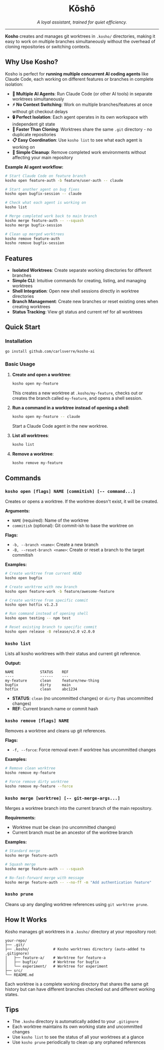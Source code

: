 <p align="center">
  <h1 align="center">Kōshō</h1>
  <p align="center"><em>A loyal assistant, trained for quiet efficiency.</em></p>
</p>

---

**Kosho** creates and manages git worktrees in `.kosho/` directories, making it easy to work on multiple branches simultaneously without the overhead of cloning repositories or switching contexts.

## Why Use Kosho?

Kosho is perfect for **running multiple concurrent AI coding agents** like Claude Code, each working on different features or branches in complete isolation:

- **🤖 Multiple AI Agents**: Run Claude Code (or other AI tools) in separate worktrees simultaneously
- **⚡ No Context Switching**: Work on multiple branches/features at once without git checkout delays
- **🔒 Perfect Isolation**: Each agent operates in its own workspace with independent git state
- **🚀 Faster Than Cloning**: Worktrees share the same `.git` directory - no duplicate repositories
- **📋 Easy Coordination**: Use `kosho list` to see what each agent is working on
- **🧹 Simple Cleanup**: Remove completed work environments without affecting your main repository

**Example AI agent workflow:**
```bash
# Start Claude Code on feature branch
kosho open feature-auth -b feature/user-auth -- claude

# Start another agent on bug fixes  
kosho open bugfix-session -- claude

# Check what each agent is working on
kosho list

# Merge completed work back to main branch
kosho merge feature-auth -- --squash
kosho merge bugfix-session

# Clean up merged worktrees
kosho remove feature-auth
kosho remove bugfix-session
```

## Features

- **Isolated Worktrees**: Create separate working directories for different branches
- **Simple CLI**: Intuitive commands for creating, listing, and managing worktrees
- **Shell Integration**: Open new shell sessions directly in worktree directories
- **Branch Management**: Create new branches or reset existing ones when creating worktrees
- **Status Tracking**: View git status and current ref for all worktrees

## Quick Start

### Installation

```bash
go install github.com/carlsverre/kosho-ai
```

### Basic Usage

1. **Create and open a worktree**:

   ```bash
   kosho open my-feature
   ```

   This creates a new worktree at `.kosho/my-feature`, checks out or creates the branch called `my-feature`, and opens a shell session.

2. **Run a command in a worktree instead of opening a shell**:

   ```bash
   kosho open my-feature -- claude
   ```

   Start a Claude Code agent in the new worktree.

3. **List all worktrees**:

   ```bash
   kosho list
   ```

4. **Remove a worktree**:

   ```bash
   kosho remove my-feature
   ```

## Commands

### `kosho open [flags] NAME [commitish] [-- command...]`

Creates or opens a worktree. If the worktree doesn't exist, it will be created.

**Arguments:**

- `NAME` (required): Name of the worktree
- `commitish` (optional): Git commit-ish to base the worktree on

**Flags:**

- `-b, --branch <name>`: Create a new branch
- `-B, --reset-branch <name>`: Create or reset a branch to the target commitish

**Examples:**

```bash
# Create worktree from current HEAD
kosho open bugfix

# Create worktree with new branch
kosho open feature-work -b feature/awesome-feature

# Create worktree from specific commit
kosho open hotfix v1.2.3

# Run command instead of opening shell
kosho open testing -- npm test

# Reset existing branch to specific commit
kosho open release -B release/v2.0 v2.0.0
```

### `kosho list`

Lists all kosho worktrees with their status and current git reference.

**Output:**

```
NAME            STATUS    REF
----            ------    ---
my-feature      clean     feature/new-thing
bugfix          dirty     main
hotfix          clean     abc1234
```

- **STATUS**: `clean` (no uncommitted changes) or `dirty` (has uncommitted changes)
- **REF**: Current branch name or commit hash

### `kosho remove [flags] NAME`

Removes a worktree and cleans up git references.

**Flags:**

- `-f, --force`: Force removal even if worktree has uncommitted changes

**Examples:**

```bash
# Remove clean worktree
kosho remove my-feature

# Force remove dirty worktree
kosho remove my-feature --force
```

### `kosho merge [worktree] [-- git-merge-args...]`

Merges a worktree branch into the current branch of the main repository.

**Requirements:**
- Worktree must be clean (no uncommitted changes)
- Current branch must be an ancestor of the worktree branch

**Examples:**

```bash
# Standard merge
kosho merge feature-auth

# Squash merge  
kosho merge feature-auth -- --squash

# No-fast-forward merge with message
kosho merge feature-auth -- --no-ff -m "Add authentication feature"
```

### `kosho prune`

Cleans up any dangling worktree references using `git worktree prune`.

## How It Works

Kosho manages git worktrees in a `.kosho/` directory at your repository root:

```
your-repo/
├── .git/
├── .kosho/           # Kosho worktrees directory (auto-added to .gitignore)
│   ├── feature-a/    # Worktree for feature-a
│   ├── bugfix/       # Worktree for bugfix
│   └── experiment/   # Worktree for experiment
├── src/
└── README.md
```

Each worktree is a complete working directory that shares the same git history but can have different branches checked out and different working states.

## Tips

- The `.kosho` directory is automatically added to your `.gitignore`
- Each worktree maintains its own working state and uncommitted changes
- Use `kosho list` to see the status of all your worktrees at a glance
- Use `kosho prune` periodically to clean up any orphaned references
